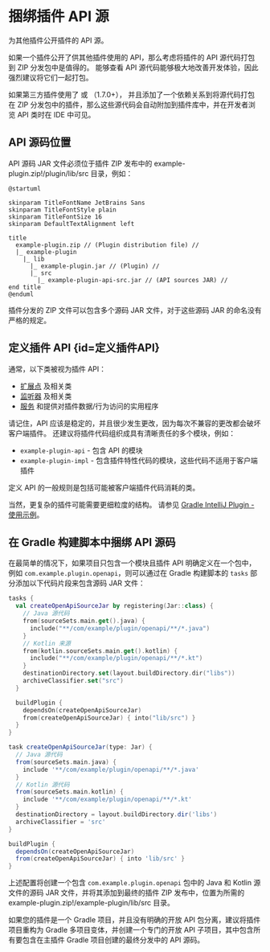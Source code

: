 <!-- Copyright 2000-2024 JetBrains s.r.o. and contributors. Use of this source code is governed by the Apache 2.0 license. -->

# 捆绑插件 API 源

<link-summary>为其他插件公开插件的 API 源。</link-summary>

如果一个插件公开了供其他插件使用的 API，那么考虑将插件的 API 源代码打包到 ZIP 分发包中是值得的。
能够查看 API 源代码能够极大地改善开发体验，因此强烈建议将它们一起打包。

如果第三方插件使用了 [](tools_intellij_platform_gradle_plugin.md) 或 [](tools_gradle_intellij_plugin.md)（1.7.0+），
并且添加了一个依赖关系到将源代码打包在 ZIP 分发包中的插件，那么这些源代码会自动附加到插件库中，并在开发者浏览 API 类时在 IDE 中可见。

## API 源码位置

API 源码 JAR 文件必须位于插件 ZIP 发布中的 <path>example-plugin.zip!/plugin/lib/src</path> 目录，例如：

```plantuml
@startuml

skinparam TitleFontName JetBrains Sans
skinparam TitleFontStyle plain
skinparam TitleFontSize 16
skinparam DefaultTextAlignment left

title
  example-plugin.zip // (Plugin distribution file) //
  |_ example-plugin
    |_ lib
      |_ example-plugin.jar // (Plugin) //
      |_ src
        |_ example-plugin-api-src.jar // (API sources JAR) //
end title
@enduml
```

插件分发的 ZIP 文件可以包含多个源码 JAR 文件，对于这些源码 JAR 的命名没有严格的规定。

## 定义插件 API {id=定义插件API}

通常，以下类被视为插件 API：

- [扩展点](plugin_extension_points.md) 及相关类
- [监听器](plugin_listeners.md) 及相关类
- [服务](plugin_services.md) 和提供对插件数据/行为访问的实用程序

请记住，API 应该是稳定的，并且很少发生更改，因为每次不兼容的更改都会破坏客户端插件。
还建议将插件代码组织成具有清晰责任的多个模块，例如：

- `example-plugin-api` - 包含 API 的模块
- `example-plugin-impl` - 包含插件特性代码的模块，这些代码不适用于客户端插件

定义 API 的一般规则是包括可能被客户端插件代码消耗的类。

当然，更复杂的插件可能需要更细粒度的结构。
请参见 [Gradle IntelliJ Plugin - 使用示例](tools_gradle_intellij_plugin_examples.md)。

## 在 Gradle 构建脚本中捆绑 API 源码

在最简单的情况下，如果项目只包含一个模块且插件 API 明确定义在一个包中，例如 `com.example.plugin.openapi`，则可以通过在 Gradle 构建脚本的 `tasks` 部分添加以下代码片段来包含源码 JAR 文件：

<tabs>
<tab title="Kotlin">

```kotlin
tasks {
  val createOpenApiSourceJar by registering(Jar::class) {
    // Java 源代码
    from(sourceSets.main.get().java) {
      include("**/com/example/plugin/openapi/**/*.java")
    }
    // Kotlin 来源
    from(kotlin.sourceSets.main.get().kotlin) {
      include("**/com/example/plugin/openapi/**/*.kt")
    }
    destinationDirectory.set(layout.buildDirectory.dir("libs"))
    archiveClassifier.set("src")
  }

  buildPlugin {
    dependsOn(createOpenApiSourceJar)
    from(createOpenApiSourceJar) { into("lib/src") }
  }
}
```

</tab>
<tab title="Groovy">

```groovy
task createOpenApiSourceJar(type: Jar) {
  // Java 源代码
  from(sourceSets.main.java) {
    include '**/com/example/plugin/openapi/**/*.java'
  }
  // Kotlin 源代码
  from(sourceSets.main.kotlin) {
    include '**/com/example/plugin/openapi/**/*.kt'
  }
  destinationDirectory = layout.buildDirectory.dir('libs')
  archiveClassifier = 'src'
}

buildPlugin {
  dependsOn(createOpenApiSourceJar)
  from(createOpenApiSourceJar) { into 'lib/src' }
}
```

</tab>
</tabs>


上述配置将创建一个包含 `com.example.plugin.openapi` 包中的 Java 和 Kotlin 源文件的源码 JAR 文件，并将其添加到最终的插件 ZIP 发布中，位置为所需的 <path>example-plugin.zip!/example-plugin/lib/src</path> 目录。

如果您的插件是一个 Gradle 项目，并且没有明确的开放 API 包分离，建议将插件项目重构为 Gradle 多项目变体，并创建一个专门的开放 API 子项目，其中包含所有要包含在主插件 Gradle 项目创建的最终分发中的 API 源码。
